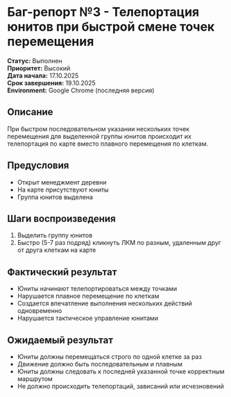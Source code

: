 # Баг-репорт №3 - Телепортация юнитов при быстрой смене точек перемещения

**Статус:** Выполнен  
**Приоритет:** Высокий  
**Дата начала:** 17.10.2025  
**Срок завершения:** 19.10.2025  
**Environment:** Google Chrome (последняя версия)  

## Описание

При быстром последовательном указании нескольких точек перемещения для выделенной группы юнитов происходит их телепортация по карте вместо плавного перемещения по клеткам.

## Предусловия

- Открыт менеджмент деревни
- На карте присутствуют юниты
- Группа юнитов выделена

## Шаги воспроизведения

1. Выделить группу юнитов
2. Быстро (5-7 раз подряд) кликнуть ЛКМ по разным, удаленным друг от друга клеткам на карте

## Фактический результат

- Юниты начинают телепортироваться между точками
- Нарушается плавное перемещение по клеткам
- Создается впечатление выполнения нескольких действий одновременно
- Нарушается тактическое управление юнитами

## Ожидаемый результат

- Юниты должны перемещаться строго по одной клетке за раз
- Движение должно быть последовательным и плавным
- Юниты должны следовать к последней указанной точке корректным маршрутом
- Не должно происходить телепортаций, зависаний или исчезновений
